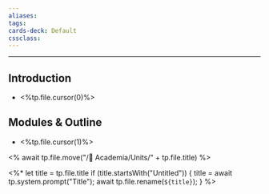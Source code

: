 ```yaml
---
aliases:
tags:
cards-deck: Default
cssclass:
---
```

---

## Introduction
- <%tp.file.cursor(0)%>

## Modules & Outline
- <%tp.file.cursor(1)%>

<% await tp.file.move("/🌴 Academia/Units/" + tp.file.title) %>

<%*
  let title = tp.file.title
  if (title.startsWith("Untitled")) {
    title = await tp.system.prompt("Title");
    await tp.file.rename(`${title}`);
  } 
%>